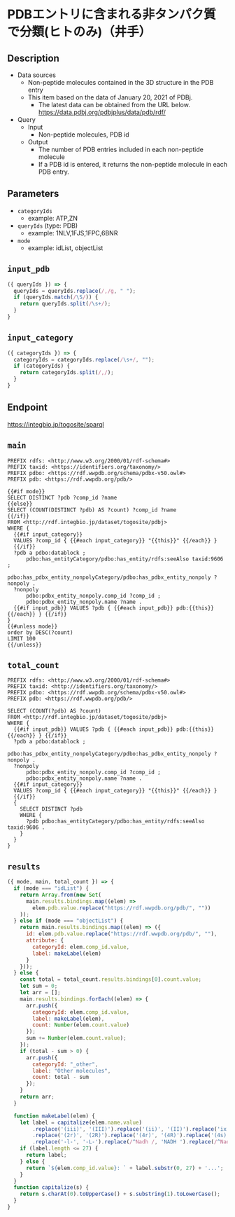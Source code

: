 # PDBエントリに含まれる非タンパク質で分類(ヒトのみ)（井手）

## Description
 
- Data sources
    - Non-peptide molecules contained in the 3D structure in the PDB entry
    - This item based on the data of January 20, 2021 of PDBj. 
        - The latest data can be obtained from the URL below. https://data.pdbj.org/pdbjplus/data/pdb/rdf/
- Query
    - Input
        - Non-peptide molecules, PDB id
    - Output
        - The number of PDB entries included in each non-peptide molecule
        - If a PDB id is entered, it returns the non-peptide molecule in each PDB entry.

## Parameters

* `categoryIds`
  * example: ATP,ZN
* `queryIds` (type: PDB)
  * example: 1NLV,1FJS,1FPC,6BNR
* `mode` 
  * example: idList, objectList

## `input_pdb`
```javascript
({ queryIds }) => {
  queryIds = queryIds.replace(/,/g, " ");
  if (queryIds.match(/\S/)) {
    return queryIds.split(/\s+/);
  }
}
```

## `input_category`
```javascript
({ categoryIds }) => {
  categoryIds = categoryIds.replace(/\s+/, "");
  if (categoryIds) {
    return categoryIds.split(/,/);
  }
}
```

## Endpoint

https://integbio.jp/togosite/sparql

## `main`
```sparql
PREFIX rdfs: <http://www.w3.org/2000/01/rdf-schema#>
PREFIX taxid: <https://identifiers.org/taxonomy/>
PREFIX pdbo: <https://rdf.wwpdb.org/schema/pdbx-v50.owl#>
PREFIX pdb: <https://rdf.wwpdb.org/pdb/>

{{#if mode}}
SELECT DISTINCT ?pdb ?comp_id ?name
{{else}}
SELECT (COUNT(DISTINCT ?pdb) AS ?count) ?comp_id ?name
{{/if}}
FROM <http://rdf.integbio.jp/dataset/togosite/pdbj>
WHERE {
  {{#if input_category}}
  VALUES ?comp_id { {{#each input_category}} "{{this}}" {{/each}} }
  {{/if}}
  ?pdb a pdbo:datablock ;
      pdbo:has_entityCategory/pdbo:has_entity/rdfs:seeAlso taxid:9606 ;
      pdbo:has_pdbx_entity_nonpolyCategory/pdbo:has_pdbx_entity_nonpoly ?nonpoly .
  ?nonpoly
      pdbo:pdbx_entity_nonpoly.comp_id ?comp_id ;
      pdbo:pdbx_entity_nonpoly.name ?name .
  {{#if input_pdb}} VALUES ?pdb { {{#each input_pdb}} pdb:{{this}} {{/each}} } {{/if}}
}
{{#unless mode}}
order by DESC(?count)
LIMIT 100
{{/unless}} 
```

## `total_count`
```sparql
PREFIX rdfs: <http://www.w3.org/2000/01/rdf-schema#>
PREFIX taxid: <http://identifiers.org/taxonomy/>
PREFIX pdbo: <https://rdf.wwpdb.org/schema/pdbx-v50.owl#>
PREFIX pdb: <https://rdf.wwpdb.org/pdb/>

SELECT (COUNT(?pdb) AS ?count)
FROM <http://rdf.integbio.jp/dataset/togosite/pdbj>
WHERE {
  {{#if input_pdb}} VALUES ?pdb { {{#each input_pdb}} pdb:{{this}} {{/each}} } {{/if}}
  ?pdb a pdbo:datablock ;
      pdbo:has_pdbx_entity_nonpolyCategory/pdbo:has_pdbx_entity_nonpoly ?nonpoly .
  ?nonpoly
      pdbo:pdbx_entity_nonpoly.comp_id ?comp_id ;
      pdbo:pdbx_entity_nonpoly.name ?name .
  {{#if input_category}}
  VALUES ?comp_id { {{#each input_category}} "{{this}}" {{/each}} }
  {{/if}}
  {
    SELECT DISTINCT ?pdb
    WHERE {
      ?pdb pdbo:has_entityCategory/pdbo:has_entity/rdfs:seeAlso taxid:9606 .
    }
  }
}
```

## `results`

```javascript
({ mode, main, total_count }) => {
  if (mode === "idList") {
    return Array.from(new Set(
      main.results.bindings.map((elem) =>
        elem.pdb.value.replace("https://rdf.wwpdb.org/pdb/", ""))
    ));
  } else if (mode === "objectList") {
    return main.results.bindings.map((elem) => ({ 
      id: elem.pdb.value.replace("https://rdf.wwpdb.org/pdb/", ""), 
      attribute: {
        categoryId: elem.comp_id.value,
        label: makeLabel(elem)
      }
    }));
  } else {
    const total = total_count.results.bindings[0].count.value;
    let sum = 0;
    let arr = [];
    main.results.bindings.forEach((elem) => {
      arr.push({
        categoryId: elem.comp_id.value,
        label: makeLabel(elem),
        count: Number(elem.count.value)
      });
      sum += Number(elem.count.value);
    });
    if (total - sum > 0) {
      arr.push({
        categoryId: "_other",
        label: "Other molecules",
        count: total - sum
      });
    }
    return arr;
  }

  function makeLabel(elem) {
    let label = capitalize(elem.name.value)
        .replace('(iii)', '(III)').replace('(ii)', '(II)').replace('ix', 'IX')
        .replace('(2r)', '(2R)').replace('(4r)', '(4R)').replace('(4s)', '(4S)').replace('(9z)', '(9Z)').replace('(n-', '(N-')
        .replace('-l-', '-L-').replace(/^Nadh /, 'NADH ').replace(/^Nadph /, 'NADPH ').replace(/ fe$/, ' Fe').replace(/^Fe2\/s2/, 'Fe2/S2');
    if (label.length <= 27) {
      return label;
    } else {
      return `${elem.comp_id.value}: ` + label.substr(0, 27) + '...';
    }
  }
  function capitalize(s) {
    return s.charAt(0).toUpperCase() + s.substring(1).toLowerCase();
  }
}
```